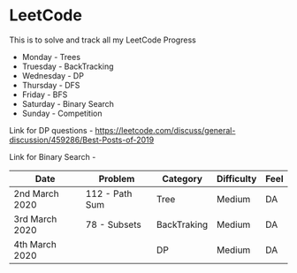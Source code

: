 # LeetCode
This is to solve and track all my LeetCode Progress
* Monday - Trees
* Truesday - BackTracking
* Wednesday - DP
* Thursday - DFS
* Friday - BFS
* Saturday - Binary Search
* Sunday - Competition

Link for DP questions - https://leetcode.com/discuss/general-discussion/459286/Best-Posts-of-2019

Link for Binary Search - 


| Date  | Problem  | Category  | Difficulty  | Feel  |
|---|---|---|---|---|
| 2nd March 2020  | 112 - Path Sum  | Tree  | Medium  | DA  |
| 3rd March 2020  | 78 - Subsets  | BackTraking  | Medium   | DA  |
| 4th March 2020  |   | DP  | Medium  | DA  |
